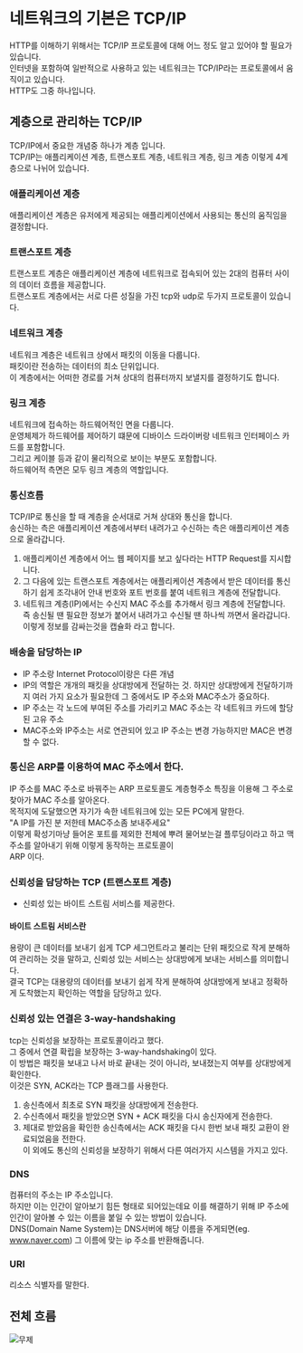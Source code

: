 # 네트워크의 기본은 TCP/IP
HTTP를 이해하기 위해서는 TCP/IP 프로토콜에 대해 어느 정도 알고 있어야 할 필요가 있습니다.  
인터넷을 포함하여 일반적으로 사용하고 있는 네트워크는 TCP/IP라는 프로토콜에서 움직이고 있습니다.  
HTTP도 그중 하나입니다.  
## 계층으로 관리하는 TCP/IP
TCP/IP에서 중요한 개념중 하나가 계층 입니다.  
TCP/IP는 애플리케이션 계층, 트랜스포트 계층, 네트워크 계층, 링크 계층 이렇게 4계층으로 나뉘어 있습니다.  
### 애플리케이션 계층
애플리케이션 계층은 유저에게 제공되는 애플리케이션에서 사용되는 통신의 움직임을 결정합니다.  
### 트랜스포트 계층
트랜스포트 계층은 애플리케이션 계층에 네트워크로 접속되어 있는 2대의 컴퓨터 사이의 데이터 흐름을 제공합니다.  
트랜스포트 계층에서는 서로 다른 성질을 가진 tcp와 udp로 두가지 프로토콜이 있습니다.  
### 네트워크 계층
네트워크 계층은 네트워크 상에서 패킷의 이동을 다룹니다.  
패킷이란 전송하는 데이터의 최소 단위입니다.  
이 계층에서는 어떠한 경로를 거쳐 상대의 컴퓨터까지 보낼지를 결정하기도 합니다.  
### 링크 계층
네트워크에 접속하는 하드웨어적인 면을 다룹니다.  
운영체제가 하드웨어를 제어하기 떄문에 디바이스 드라이버랑 네트워크 인터페이스 카드를 포함합니다.  
그리고 케이블 등과 같이 물리적으로 보이는 부분도 포함합니다.  
하드웨어적 측면은 모두 링크 계층의 역할입니다.  
### 통신흐름
TCP/IP로 통신을 할 때 계층을 순서대로 거쳐 상대와 통신을 합니다.  
송신하는 측은 애플리케이션 계층에서부터 내려가고 수신하는 측은 애플리케이션 계층으로 올라갑니다.  
1. 애플리케이션 계층에서 어느 웹 페이지를 보고 싶다라는 HTTP Request를 지시합니다.  
2. 그 다음에 있는 트랜스포트 계층에서는 애플리케이션 계층에서 받은 데이터를 통신하기 쉽게 조각내어 안내 번호와 포트 번호를 붙여 네트워크 계층에 전달합니다.  
3. 네트워크 계층(IP)에서는 수신지 MAC 주소를 추가해서 링크 계층에 전달합니다.  
즉 송신될 땐 필요한 정보가 붙어서 내려가고 수신될 땐 하나씩 까면서 올라갑니다.  
이렇게 정보를 감싸는것을 캡슐화 라고 합니다.  
### 배송을 담당하는 IP
- IP 주소랑 Internet Protocol이랑은 다른 개념
- IP의 역할은 개개의 패킷을 상대방에게 전달하는 것. 하지만 상대방에게 전달하기까지 여러 가지 요소가 필요한데 그 중에서도 IP 주소와 MAC주소가 중요하다.  
- IP 주소는 각 노드에 부여된 주소를 가리키고 MAC 주소는 각 네트워크 카드에 할당된 고유 주소  
- MAC주소와 IP주소는 서로 연관되어 있고 IP 주소는 변경 가능하지만 MAC은 변경할 수 없다.  
### 통신은 ARP를 이용하여 MAC 주소에서 한다.  
IP 주소를 MAC 주소로 바꿔주는 ARP 프로토콜도 계층형주소 특징을 이용해 그 주소로 찾아가 MAC 주소를 알아온다.  
목적지에 도달했으면 자기가 속한 네트워크에 있는 모든 PC에게 말한다.  
"A IP를 가진 분 저한테 MAC주소좀 보내주세요"  
이렇게 확성기마냥 들어온 포트를 제외한 전체에 뿌려 물어보는걸 플루딩이라고 하고 맥 주소를 알아내기 위해 이렇게 동작하는 프로토콜이  
ARP 이다.  
### 신뢰성을 담당하는 TCP (트랜스포트 계층)
- 신뢰성 있는 바이트 스트림 서비스를 제공한다.  
#### 바이트 스트림 서비스란
용량이 큰 데이터를 보내기 쉽게 TCP 세그먼트라고 불리는 단위 패킷으로 작게 분해하여 관리하는 것을 말하고, 신뢰성 있는 서비스는 상대방에게 보내는 서비스를 의미합니다.  
결국 TCP는 대용량의 데이터를 보내기 쉽게 작게 분해하여 상대방에게 보내고 정확하게 도착했는지 확인하는 역할을 담당하고 있다.  
### 신뢰성 있는 연결은 3-way-handshaking
tcp는 신뢰성을 보장하는 프로토콜이라고 했다.  
그 중에서 연결 확립을 보장하는 3-way-handshaking이 있다.  
이 방법은 패킷을 보내고 나서 바로 끝내는 것이 아니라, 보내졌는지 여부를 상대방에게 확인한다.  
이것은 SYN, ACK라는 TCP 플래그를 사용한다.  
1. 송신측에서 최초로 SYN 패킷을 상대방에게 전송한다.  
2. 수신측에서 패킷을 받았으면 SYN + ACK 패킷을 다시 송신자에게 전송한다.  
3. 제대로 받았음을 확인한 송신측에서는 ACK 패킷을 다시 한번 보내 패킷 교환이 완료되었음을 전한다.  
이 외에도 통신의 신뢰성을 보장하기 위해서 다른 여러가지 시스템을 가지고 있다.  
### DNS
컴퓨터의 주소는 IP 주소입니다.  
하지만 이는 인간이 알아보기 힘든 형태로 되어있는데요 이를 해결하기 위해 IP 주소에 인간이 알아볼 수 있는 이름을 붙일 수 있는 방법이 있습니다.  
DNS(Domain Name System)는 DNS서버에 해당 이름을 주게되면(eg. www.naver.com) 그 이름에 맞는 ip 주소를 반환해줍니다.  
### URI
리소스 식별자를 말한다.  
#### 
## 전체 흐름
![무제](https://user-images.githubusercontent.com/23313008/176675192-f0a880c4-5e2b-4e86-a4df-c1c14620fa9a.png)  
